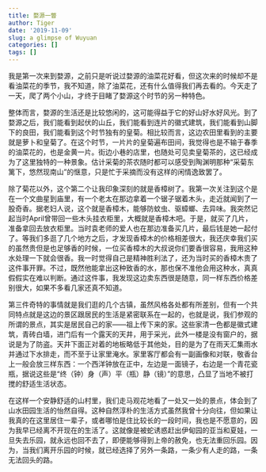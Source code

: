 ```yaml
---
title: 婺源一瞥
author: Tiger
date: '2019-11-09'
slug: a glimpse of Wuyuan
categories: []
tags: []
---
```


我是第一次来到婺源，之前只是听说过婺源的油菜花好看，但这次来的时候却不是看油菜花的季节，我不知道，除了油菜花，还有什么值得我们再去看的。今天走了一天，爬了两个小山，才终于目睹了婺源这个时节的另一种特色。

整体而言，婺源的生活还是比较悠闲的，这可能得益于它的好山好水好风光。到了婺源之后，我们能看到起伏的山丘，我们能看到连片的徽式建筑，我们能看到山脚下的良田，我们能看到这个时节独有的皇菊。相比较而言，这边农田里看到的主要就是萝卜和皇菊了。在这个时节，一片片的皇菊遍布田间，我觉得也是不输于春季的油菜花的，也是金黄一片。街边小巷的店里，也随处可见卖皇菊茶的，这已经成为了这里独特的一种景象。估计采菊的茶农随时都可以感受到陶渊明那种“采菊东篱下，悠然现南山”的惬意，只是忙于采摘而没有这样的闲情逸致罢了。

除了菊花以外，这个第二个让我印象深刻的就是香樟树了。我第一次关注到这个是在一个文曲星到庙里，有一个老太在那边拿着一个锯子锯着木头，走近就闻到了一股奇香。据老妇人说，这个就是香樟木，能够防蚊虫、驱蟑螂、去异味。我突然记起当时April曾带回一些木头挂衣柜里，大概就是香樟木吧。于是，就买了几片，准备拿回去放衣柜里。当时袁老师的爱人也在那边准备买几片，最后钱是她一起付了。等我们多逛了几个地方之后，才发现香樟木的价格相差很大，我还庆幸我们买的虽然贵但是也足够香的时候，一位买香樟木的大叔说你们要香很容易，我用这种水处理一下就会很香。我一时觉得自己是精神胜利法了，还为当时买的香樟木贵了这件事开罪。不过，既然他能拿出这种致香的水，那也保不准他会用这种水，真真假假实在难以判断。通过这件事，我发现这边卖东西很是随意，同一样东西价格差别很大，如果不多看几家还真不知道。

第三件奇特的事情就是我们逛的几个古镇，虽然风格各处都有所差别，但有一个共同特点就是这边的景区跟居民的生活是紧密联系在一起的，也就是说，我们参观的所谓的景点，其实是居民自己的家——祖上传下来的家。这些家清一色都是徽式建筑，青砖白墙，进门后有一个露天的天井，用于采光，此外一楼是没有窗户的，据说是为了防盗。天井下面正对着的地板略低于其他处，目的是为了在雨天汇集雨水并通过下水排走，而不至于让家里淹水。家里客厅都会有一副画像和对联，敬香台上一般会放三样东西：一个西洋钟放在正中，左边是一面镜子，右边是一个青花瓷瓶，据说这些是“终（钟）身（声）平（瓶）静（镜）”的意思，凸显了当地不被打搅的舒适生活状态。

在这样一个安静舒适的山村里，我们走马观花地看了一处又一处的景点，体会到了山水田园生活的怡然自得。这种自然淳朴的生活方式虽然我曾十分向往，但如果让我真的在这里居住一辈子，或者哪怕是住比较长的一段时间，我也是不愿意的，因为我早已经离不开现在的生活了。这就像是被蛇诱惑赶出伊甸园的亚当和夏娃，一旦失去乐园，就永远也回不去了，即便能够得到上帝的赦免，也无法重回乐园。因为，当我们离开乐园的时候，就已经选择了另外一条路，一条少有人走的路，一条无法回头的路。

